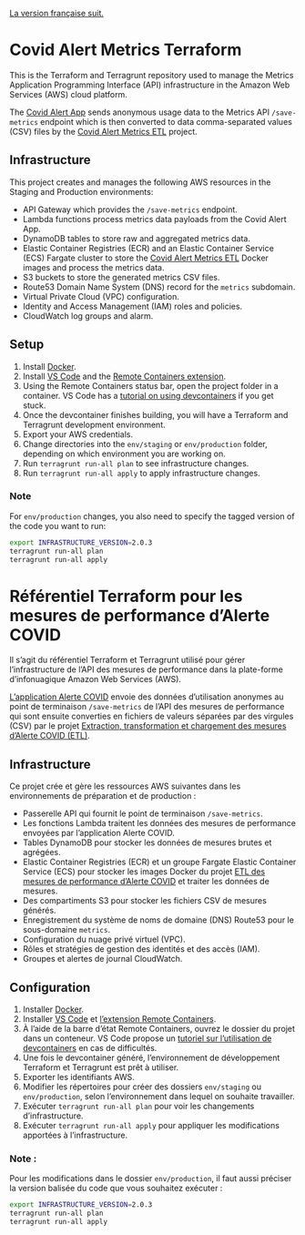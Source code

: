 [La version française suit.](#référentiel-terraform-pour-les-mesures-de-performance-dalerte-covid)

# Covid Alert Metrics Terraform

This is the Terraform and Terragrunt repository used to manage the Metrics Application Programming Interface (API) infrastructure in the Amazon Web Services (AWS) cloud platform.  

The [Covid Alert App](https://github.com/cds-snc/covid-alert-app#covid-alert-mobile-app) sends anonymous usage data to the Metrics API `/save-metrics` endpoint which is then converted to data comma-separated values (CSV) files by the [Covid Alert Metrics ETL](https://github.com/cds-snc/covid-alert-metrics-etl#covid-alert-metrics-extract-transform-and-load-etl) project.

## Infrastructure
This project creates and manages the following AWS resources in the Staging and Production environments:

* API Gateway which provides the `/save-metrics` endpoint.
* Lambda functions process metrics data payloads from the Covid Alert App.
* DynamoDB tables to store raw and aggregated metrics data.
* Elastic Container Registries (ECR) and an Elastic Container Service (ECS) Fargate cluster to store the [Covid Alert Metrics ETL](https://github.com/cds-snc/covid-alert-metrics-etl#covid-alert-metrics-extract-transform-and-load-etl) Docker images and process the metrics data.
* S3 buckets to store the generated metrics CSV files.
* Route53 Domain Name System (DNS) record for the `metrics` subdomain.
* Virtual Private Cloud (VPC) configuration.
* Identity and Access Management (IAM) roles and policies.
* CloudWatch log groups and alarm.

## Setup
1. Install [Docker](https://docs.docker.com/get-docker/).
1. Install [VS Code](https://code.visualstudio.com/) and the [Remote Containers extension](https://marketplace.visualstudio.com/items?itemName=ms-vscode-remote.remote-containers).
1. Using the Remote Containers status bar, open the project folder in a container.  VS Code has a [tutorial on using devcontainers](https://code.visualstudio.com/docs/remote/containers-tutorial) if you get stuck.
1. Once the devcontainer finishes building, you will have a Terraform and Terragrunt development environment.
1. Export your AWS credentials.
1. Change directories into the `env/staging` or `env/production` folder, depending on which environment you are working on.
1. Run `terragrunt run-all plan` to see infrastructure changes.
1. Run `terragrunt run-all apply` to apply infrastructure changes.

### Note
For `env/production` changes, you also need to specify the tagged version of the code you want to run:
```sh
export INFRASTRUCTURE_VERSION=2.0.3
terragrunt run-all plan
terragrunt run-all apply
```

# Référentiel Terraform pour les mesures de performance d’Alerte COVID

Il s’agit du référentiel Terraform et Terragrunt utilisé pour gérer l’infrastructure de l’API des mesures de performance dans la plate-forme d’infonuagique Amazon Web Services (AWS). 

[L’application Alerte COVID](https://github.com/cds-snc/covid-alert-app#application-mobile-alerte-covid) envoie des données d’utilisation anonymes au point de terminaison `/save-metrics` de l’API des mesures de performance qui sont ensuite converties en fichiers de valeurs séparées par des virgules (CSV) par le projet [Extraction, transformation et chargement des mesures d’Alerte COVID (ETL)](https://github.com/cds-snc/covid-alert-metrics-etl#extraction-transformation-et-chargement-etl-des-mesures-de-performance-dalerte-covid).

## Infrastructure
Ce projet crée et gère les ressources AWS suivantes dans les environnements de préparation et de production :

* Passerelle API qui fournit le point de terminaison `/save-metrics`.
* Les fonctions Lambda traitent les données des mesures de performance envoyées par l’application Alerte COVID.
* Tables DynamoDB pour stocker les données de mesures brutes et agrégées.
* Elastic Container Registries (ECR) et un groupe Fargate Elastic Container Service (ECS) pour stocker les images Docker du projet [ETL des mesures de performance d’Alerte COVID](https://github.com/cds-snc/covid-alert-metrics-etl#extraction-transformation-et-chargement-etl-des-mesures-de-performance-dalerte-covid) et traiter les données de mesures.
* Des compartiments S3 pour stocker les fichiers CSV de mesures générés.
* Enregistrement du système de noms de domaine (DNS) Route53 pour le sous-domaine `metrics`.
* Configuration du nuage privé virtuel (VPC).
* Rôles et stratégies de gestion des identités et des accès (IAM).
* Groupes et alertes de journal CloudWatch.

## Configuration
1. Installer [Docker](https://docs.docker.com/get-docker/).
1. Installer [VS Code](https://code.visualstudio.com/) et [l’extension Remote Containers](https://marketplace.visualstudio.com/items?itemName=ms-vscode-remote.remote-containers).
1. À l’aide de la barre d’état Remote Containers, ouvrez le dossier du projet dans un conteneur. VS Code propose un [tutoriel sur l’utilisation de devcontainers](https://code.visualstudio.com/docs/remote/containers-tutorial) en cas de difficultés.
1. Une fois le devcontainer généré, l’environnement de développement Terraform et Terragrunt est prêt à utiliser.
1. Exporter les identifiants AWS.
1. Modifier les répertoires pour créer des dossiers `env/staging` ou `env/production`, selon l’environnement dans lequel on souhaite travailler.
1. Exécuter `terragrunt run-all plan` pour voir les changements d’infrastructure.
1. Exécuter `terragrunt run-all apply` pour appliquer les modifications apportées à l’infrastructure.

### Note :
Pour les modifications dans le dossier `env/production`, il faut aussi préciser la version balisée du code que vous souhaitez exécuter :
```sh
export INFRASTRUCTURE_VERSION=2.0.3
terragrunt run-all plan
terragrunt run-all apply
```
